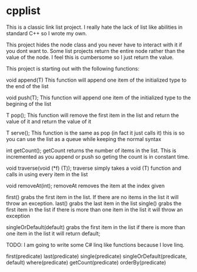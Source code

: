 cpplist
=======

This is a classic link list project.  I really hate the lack of list like abilities in standard C++ so I wrote my own.

This project hides the node class and you never have to interact with it if you dont want to. Some list projects return the entire node rather than the value of the node. I feel this is cumbersome so I just return the value.

This project is starting out with the following functions:

void append(T)
  This function will append one item of the initialized type to the end of the list

void push(T);
  This function will append one item of the initialized type to the begining of the list

T pop();
  This function will remove the first item in the list and return the value of it and return the value of it

T serve();
  This function is the same as pop (in fact it just calls it) this is so you can use the list as a queue while keeping the normal syntax

int getCount();
  getCount returns the number of items in the list.  This is incremented as you append or push so geting the count is in constant time.

void traverse(void (*f) (T));
  traverse simply takes a void (T) function and calls in using every item in the list

void removeAt(int);
  removeAt removes the item at the index given

first()
	grabs the first item in the list.  If there are no items in the list it will throw an exception.
last()
	grabs the last item in the list
single()
	grabs the first item in the list if there is more than one item in the list it will throw an exception

singleOrDefault(default)
	grabs the first item in the list if there is more than one item in the list it will return default;

TODO:
I am going to write some C# linq like functions because I love linq.

first(predicate)
last(predicate)
single(predicate)
singleOrDefault(predicate, default)
where(predicate)
getCount(predicate)
orderBy(predicate)

